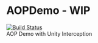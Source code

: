 # AOPDemo - WIP
[![Build Status](https://ci.appveyor.com/api/projects/status/github/gyozob/AOPDemo?branch=master&svg=true)](https://ci.appveyor.com/project/gyozob/aopdemo)  
AOP Demo with Unity Interception
